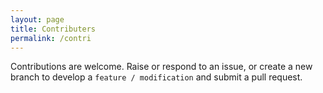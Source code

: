 ```yaml
---
layout: page
title: Contributers
permalink: /contri
---
```


Contributions are welcome. Raise or respond to an issue, or create a new branch to develop a `feature / modification` and submit a pull request.